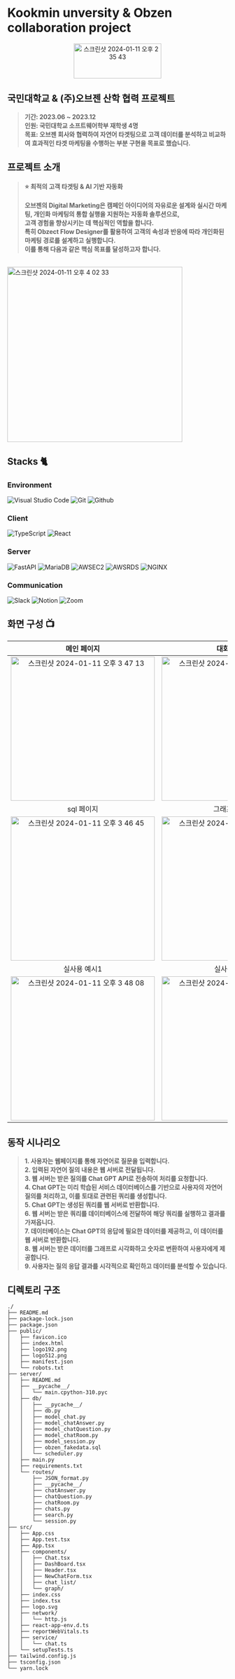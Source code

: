 # Kookmin unversity & Obzen collaboration project
<p align="center">
  <img width="200" height="80" alt="스크린샷 2024-01-11 오후 2 35 43" src="https://github.com/su-hwani/kookmin-obzen-project/assets/54920289/8a049608-0ed8-447b-a63a-57cc1bbcdfb5">
</p>

## 국민대학교 & (주)오브젠 산학 협력 프로젝트
> **기간: 2023.06 ~ 2023.12** <br/>
> **인원: 국민대학교 소프트웨어학부 재학생 4명** <br/>
> **목표: 오브젠 회사와 협력하여 자연어 타겟팅으로 고객 데이터를 분석하고 비교하여 효과적인 타겟 마케팅을 수행하는 부분 구현을 목표로 했습니다.**<br/>

## 프로젝트 소개 

> #### ⭐️ 최적의 고객 타겟팅 & AI 기반 자동화 <br/>
> **오브젠의 Digital Marketing은 캠페인 아이디어의 자유로운 설계와 실시간 마케팅, 개인화 마케팅의 통합 실행을 지원하는 자동화 솔루션으로,<br/>
> 고객 경험을 향상시키는 데 핵심적인 역할을 합니다.<br/>
> 특히 Obzect Flow Designer를 활용하여 고객의 속성과 반응에 따라 개인화된 마케팅 경로를 설계하고 실행합니다.<br/>
> 이를 통해 다음과 같은 핵심 목표를 달성하고자 합니다.<br/>**
<br/>
<img width="400"  alt="스크린샷 2024-01-11 오후 4 02 33" src="https://github.com/su-hwani/kookmin-obzen-project/assets/54920289/f1d4d824-cac2-4569-9219-c7f297a2ef5d">



## Stacks 🐈
### Environment
![Visual Studio Code](https://img.shields.io/badge/Visual%20Studio%20Code-007ACC?style=for-the-badge&logo=Visual%20Studio%20Code&logoColor=white)
![Git](https://img.shields.io/badge/Git-F05032?style=for-the-badge&logo=Git&logoColor=white)
![Github](https://img.shields.io/badge/GitHub-181717?style=for-the-badge&logo=GitHub&logoColor=white)             

### Client
![TypeScript](https://img.shields.io/badge/TypeScript-3178C6?style=for-the-badge&logo=Typescript&logoColor=white)
![React](https://img.shields.io/badge/React-20232A?style=for-the-badge&logo=react&logoColor=61DAFB)
### Server
![FastAPI](https://img.shields.io/badge/FastAPI-009688?style=for-the-badge&logo=FastAPI&logoColor=white)
![MariaDB](https://img.shields.io/badge/MariaDB-003545?style=for-the-badge&logo=MariaDB&logoColor=white)
![AWSEC2](https://img.shields.io/badge/AmazonEC2-FF9900?style=for-the-badge&logo=AmazonEc2&logoColor=white)
![AWSRDS](https://img.shields.io/badge/AmazonRDS-527FFF?style=for-the-badge&logo=AmazonRDS&logoColor=white)
![NGINX](https://img.shields.io/badge/NGINX-009639?style=for-the-badge&logo=NGINX&logoColor=white)
### Communication
![Slack](https://img.shields.io/badge/Slack-4A154B?style=for-the-badge&logo=Slack&logoColor=white)
![Notion](https://img.shields.io/badge/Notion-000000?style=for-the-badge&logo=Notion&logoColor=white)
![Zoom](https://img.shields.io/badge/Zoom-0B5CFF?style=for-the-badge&logo=Zoom&logoColor=white)

## 화면 구성 📺
| 메인 페이지 | 대화 페이지|
| :-------------------------------------------: | :------------: |
| <img width="329" alt="스크린샷 2024-01-11 오후 3 47 13" src="https://github.com/su-hwani/kookmin-obzen-project/assets/54920289/c7151c9c-f279-4378-a149-a018b5f7a0f2">| <img width="329" alt="스크린샷 2024-01-11 오후 3 47 26" src="https://github.com/su-hwani/kookmin-obzen-project/assets/54920289/8466d918-8e2d-4ab9-b787-6055f5c03390">|
| sql 페이지 | 그래프 페이지|
|<img width="329" alt="스크린샷 2024-01-11 오후 3 46 45" src="https://github.com/su-hwani/kookmin-obzen-project/assets/54920289/db0df956-01fc-45ff-926d-d5d931436840">|<img width="329" alt="스크린샷 2024-01-11 오후 3 46 55" src="https://github.com/su-hwani/kookmin-obzen-project/assets/54920289/71b84e3c-784d-4cfe-a363-501ac2590fc4">|
| 실사용 예시1 | 실사용 예시2 |
|<img width="329" alt="스크린샷 2024-01-11 오후 3 48 08" src="https://github.com/su-hwani/kookmin-obzen-project/assets/54920289/4e6339be-38d1-43db-bc97-4421efa1b881">|<img width="329" alt="스크린샷 2024-01-11 오후 3 48 23" src="https://github.com/su-hwani/kookmin-obzen-project/assets/54920289/8e9acdf8-319e-48df-8b63-83cfe721cd3d">|


## 동작 시나리오

> **1.  사용자는 웹페이지를 통해 자연어로 질문을 입력합니다.<br/>
> 2.  입력된 자연어 질의 내용은 웹 서버로 전달됩니다.<br/>
> 3.  웹 서버는 받은 질의를 Chat GPT API로 전송하여 처리를 요청합니다.<br/>
> 4.  Chat GPT는 미리 학습된 서비스 데이터베이스를 기반으로 사용자의 자연어 질의를 처리하고, 이를 토대로 관련된 쿼리를 생성합니다.<br/>
> 5.  Chat GPT는 생성된 쿼리를 웹 서버로 반환합니다.<br/>
> 6.  웹 서버는 받은 쿼리를 데이터베이스에 전달하여 해당 쿼리를 실행하고 결과를 가져옵니다.<br/>
> 7.  데이터베이스는 Chat GPT의 응답에 필요한 데이터를 제공하고, 이 데이터를 웹 서버로 반환합니다.<br/>
> 8.  웹 서버는 받은 데이터를 그래프로 시각화하고 숫자로 변환하여 사용자에게 제공합니다.<br/>
> 9.  사용자는 질의 응답 결과를 시각적으로 확인하고 데이터를 분석할 수 있습니다.**<br/>

## 디렉토리 구조
```
./
├── README.md
├── package-lock.json
├── package.json
├── public/
│   ├── favicon.ico
│   ├── index.html
│   ├── logo192.png
│   ├── logo512.png
│   ├── manifest.json
│   └── robots.txt
├── server/
│   ├── README.md
│   ├── __pycache__/
│   │   └── main.cpython-310.pyc
│   ├── db/
│   │   ├── __pycache__/
│   │   ├── db.py
│   │   ├── model_chat.py
│   │   ├── model_chatAnswer.py
│   │   ├── model_chatQuestion.py
│   │   ├── model_chatRoom.py
│   │   ├── model_session.py
│   │   ├── obzen_fakedata.sql
│   │   └── scheduler.py
│   ├── main.py
│   ├── requirements.txt
│   └── routes/
│       ├── JSON_format.py
│       ├── __pycache__/
│       ├── chatAnswer.py
│       ├── chatQuestion.py
│       ├── chatRoom.py
│       ├── chats.py
│       ├── search.py
│       └── session.py
├── src/
│   ├── App.css
│   ├── App.test.tsx
│   ├── App.tsx
│   ├── components/
│   │   ├── Chat.tsx
│   │   ├── DashBoard.tsx
│   │   ├── Header.tsx
│   │   ├── NewChatForm.tsx
│   │   ├── chat_list/
│   │   └── graph/
│   ├── index.css
│   ├── index.tsx
│   ├── logo.svg
│   ├── network/
│   │   └── http.js
│   ├── react-app-env.d.ts
│   ├── reportWebVitals.ts
│   ├── service/
│   │   └── chat.ts
│   └── setupTests.ts
├── tailwind.config.js
├── tsconfig.json
└── yarn.lock
```
